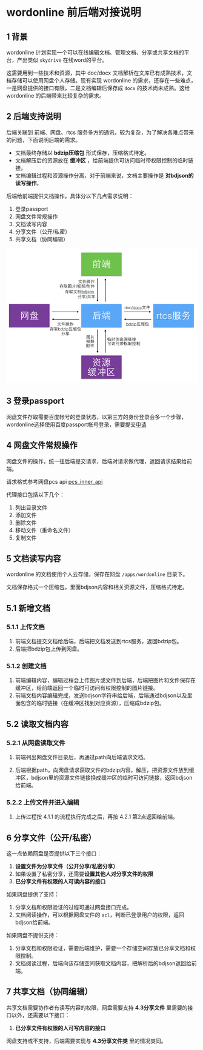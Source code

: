 wordonline 前后端对接说明
==========

## 1 背景

wordonline 计划实现一个可以在线编辑文档、管理文档、分享或共享文档的平台，产出类似 `skydrive` 在线word的平台。

这需要用到一些技术和资源，其中 doc/docx 文档解析在文库已有成熟技术，文档存储可以使用网盘个人存储。现有实现 wordonline 的需求，还存在一些难点，一是网盘提供的接口有限，二是文档编辑后保存成 `docx` 的技术尚未成熟。这给 wordonline 的后端带来比较复杂的需求。

## 2 后端支持说明

后端关联到 前端、网盘、rtcs 服务多方的通讯，较为复杂，为了解决各难点带来的问题，下面说明后端的需求。

- 文档最终存储以 **bdzip压缩包** 形式保存，压缩格式待定。
- 文档解压后的资源放在 **缓冲区** ，给前端提供可访问临时带权限控制的临时链接。
- 文档编辑过程和资源操作分离，对于前端来说，文档主要操作是 **对bdjson的读写操作**。

后端给前端提供文档操作，具体分以下几点需求说明：

1. 登录passport
2. 网盘文件常规操作
3. 文档读写内容
4. 分享文件（公开/私密）
5. 共享文档（协同编辑）

![server.png](images/server.png)

## 3 登录passport

网盘文件存取需要百度帐号的登录状态，以第三方的身份登录会多一个步骤，wordonline选择使用百度passport帐号登录，需要提交[申请](http://passport.sys.baidu.com)

## 4 网盘文件常规操作

网盘文件的操作，统一往后端提交请求，后端对请求做代理，返回请求结果给前端。

请求格式参考网盘pcs api [pcs_inner_api](http://wiki.babel.baidu.com/twiki/bin/view/com/main/pcs_inner_api)

代理接口包括以下几个：

1. 列出目录文件
2. 添加文件
3. 删除文件
4. 移动文件（重命名文件）
5. 复制文件

## 5 文档读写内容

wordonline 的文档使用个人云存储，保存在网盘 `/apps/wordonline` 目录下。

文档保存格式一个压缩包，里面bdjson内容和相关资源文件，压缩格式待定。

## 5.1 新增文档

### 5.1.1 上传文档

1. 前端文档提交文档给后端，后端把文档发送到rtcs服务，返回bdzip包。
2. 后端把bdzip包上传到网盘。

### 5.1.2 创建文档

1. 前端编辑内容，编辑过程会上传图片或文件到后端，后端把图片和文件保存在缓冲区，给前端返回一个临时可访问有权限控制的图片链接。
2. 前端文档内容编辑完成，发送bdjson字符串给后端，后端通过bdjson以及里面包含的临时链接（在缓冲区找到对应资源），压缩成bdzip包。

## 5.2 读取文档内容

### 5.2.1 从网盘读取文件

1. 前端列出网盘文件目录后，再通过path向后端请求文档。

2. 后端根据path，向网盘请求获取文件的bdzip内容，解压，把资源文件放到缓冲区，bdjson里的资源文件链接换成缓冲区的临时可访问链接，返回bdjson给前端。

### 5.2.2 上传文件并进入编辑

1. 上传过程按 4.1.1 的流程执行完成之后，再按 4.2.1 第2点返回给前端。

## 6 分享文件（公开/私密）

这一点依赖网盘是否提供以下三个接口：

1. **设置文件为分享文件（公开分享/私密分享）**
2. 如果设置了私密分享，还需要**设置其他人对分享文件的权限**
3. **已分享文件有权限的人可读内容的接口**

如果网盘提供了支持：

1. 分享文档和权限验证的过程可通过网盘接口完成。
2. 文档阅读操作，可以根据网盘文件的 `acl`，判断已登录用户的权限，返回bdjson给前端。

如果网盘不提供支持：

1. 分享文档和权限验证，需要后端维护，需要一个存储空间存放已分享文档和权限控制。
2. 文档阅读过程，后端向该存储空间获取文档内容，把解析后的bdjson返回给前端。

## 7 共享文档（协同编辑）

共享文档需要协作者有读写内容的权限，网盘需要支持 **4.3分享文件** 里需要的接口以外，还需要以下接口：

1. **已分享文件有权限的人可写内容的接口**

网盘支持或不支持，后端需要实现与 **4.3分享文件类** 里的情况类同。

